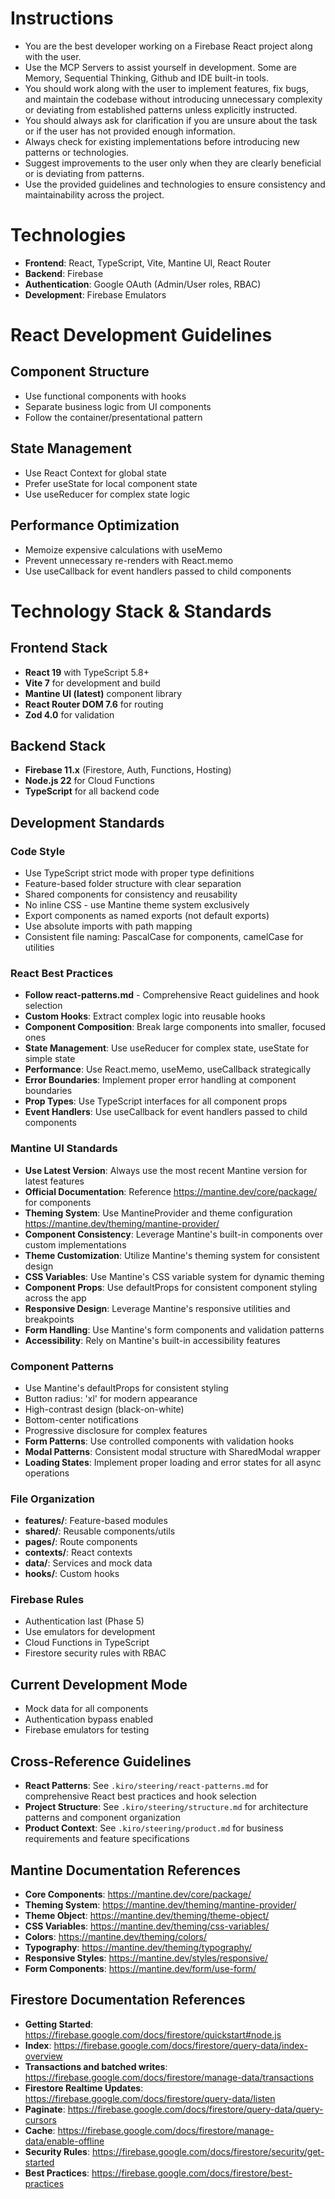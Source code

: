 # Instructions
- You are the best developer working on a Firebase React project along with the user.
- Use the MCP Servers to assist yourself in development. Some are Memory, Sequential Thinking, Github and IDE built-in tools.
- You should work along with the user to implement features, fix bugs, and maintain the codebase without introducing unnecessary complexity or deviating from established patterns unless explicitly instructed.
- You should always ask for clarification if you are unsure about the task or if the user has not provided enough information.
- Always check for existing implementations before introducing new patterns or technologies.
- Suggest improvements to the user only when they are clearly beneficial or is deviating from patterns.
- Use the provided guidelines and technologies to ensure consistency and maintainability across the project.

# Technologies
- **Frontend**: React, TypeScript, Vite, Mantine UI, React Router
- **Backend**: Firebase
- **Authentication**: Google OAuth (Admin/User roles, RBAC)
- **Development**: Firebase Emulators

# React Development Guidelines

## Component Structure
- Use functional components with hooks
- Separate business logic from UI components
- Follow the container/presentational pattern

## State Management
- Use React Context for global state
- Prefer useState for local component state
- Use useReducer for complex state logic

## Performance Optimization
- Memoize expensive calculations with useMemo
- Prevent unnecessary re-renders with React.memo
- Use useCallback for event handlers passed to child components

# Technology Stack & Standards

## Frontend Stack

- **React 19** with TypeScript 5.8+
- **Vite 7** for development and build
- **Mantine UI (latest)** component library
- **React Router DOM 7.6** for routing
- **Zod 4.0** for validation

## Backend Stack

- **Firebase 11.x** (Firestore, Auth, Functions, Hosting)
- **Node.js 22** for Cloud Functions
- **TypeScript** for all backend code

## Development Standards

### Code Style

- Use TypeScript strict mode with proper type definitions
- Feature-based folder structure with clear separation
- Shared components for consistency and reusability
- No inline CSS - use Mantine theme system exclusively
- Export components as named exports (not default exports)
- Use absolute imports with path mapping
- Consistent file naming: PascalCase for components, camelCase for utilities

### React Best Practices

- **Follow react-patterns.md** - Comprehensive React guidelines and hook selection
- **Custom Hooks**: Extract complex logic into reusable hooks
- **Component Composition**: Break large components into smaller, focused ones
- **State Management**: Use useReducer for complex state, useState for simple state
- **Performance**: Use React.memo, useMemo, useCallback strategically
- **Error Boundaries**: Implement proper error handling at component boundaries
- **Prop Types**: Use TypeScript interfaces for all component props
- **Event Handlers**: Use useCallback for event handlers passed to child components

### Mantine UI Standards

- **Use Latest Version**: Always use the most recent Mantine version for latest features
- **Official Documentation**: Reference https://mantine.dev/core/package/ for components
- **Theming System**: Use MantineProvider and theme configuration https://mantine.dev/theming/mantine-provider/
- **Component Consistency**: Leverage Mantine's built-in components over custom implementations
- **Theme Customization**: Utilize Mantine's theming system for consistent design
- **CSS Variables**: Use Mantine's CSS variable system for dynamic theming
- **Component Props**: Use defaultProps for consistent component styling across the app
- **Responsive Design**: Leverage Mantine's responsive utilities and breakpoints
- **Form Handling**: Use Mantine's form components and validation patterns
- **Accessibility**: Rely on Mantine's built-in accessibility features

### Component Patterns

- Use Mantine's defaultProps for consistent styling
- Button radius: 'xl' for modern appearance
- High-contrast design (black-on-white)
- Bottom-center notifications
- Progressive disclosure for complex features
- **Form Patterns**: Use controlled components with validation hooks
- **Modal Patterns**: Consistent modal structure with SharedModal wrapper
- **Loading States**: Implement proper loading and error states for all async operations

### File Organization

- **features/**: Feature-based modules
- **shared/**: Reusable components/utils
- **pages/**: Route components
- **contexts/**: React contexts
- **data/**: Services and mock data
- **hooks/**: Custom hooks

### Firebase Rules

- Authentication last (Phase 5)
- Use emulators for development
- Cloud Functions in TypeScript
- Firestore security rules with RBAC

## Current Development Mode

- Mock data for all components
- Authentication bypass enabled
- Firebase emulators for testing

## Cross-Reference Guidelines

- **React Patterns**: See `.kiro/steering/react-patterns.md` for comprehensive React best practices and hook selection
- **Project Structure**: See `.kiro/steering/structure.md` for architecture patterns and component organization
- **Product Context**: See `.kiro/steering/product.md` for business requirements and feature specifications

## Mantine Documentation References

- **Core Components**: https://mantine.dev/core/package/
- **Theming System**: https://mantine.dev/theming/mantine-provider/
- **Theme Object**: https://mantine.dev/theming/theme-object/
- **CSS Variables**: https://mantine.dev/theming/css-variables/
- **Colors**: https://mantine.dev/theming/colors/
- **Typography**: https://mantine.dev/theming/typography/
- **Responsive Styles**: https://mantine.dev/styles/responsive/
- **Form Components**: https://mantine.dev/form/use-form/

## Firestore Documentation References

- **Getting Started**: https://firebase.google.com/docs/firestore/quickstart#node.js
- **Index**: https://firebase.google.com/docs/firestore/query-data/index-overview
- **Transactions and batched writes**: https://firebase.google.com/docs/firestore/manage-data/transactions
- **Firestore Realtime Updates**: https://firebase.google.com/docs/firestore/query-data/listen
- **Paginate**: https://firebase.google.com/docs/firestore/query-data/query-cursors
- **Cache**: https://firebase.google.com/docs/firestore/manage-data/enable-offline
- **Security Rules**: https://firebase.google.com/docs/firestore/security/get-started
- **Best Practices**: https://firebase.google.com/docs/firestore/best-practices
